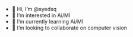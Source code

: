 - 👋 Hi, I’m @syedsq
- 👀 I’m interested in Ai/Ml
- 🌱 I’m currently learning Ai/Ml
- 💞️ I’m looking to collaborate on computer vision

<!---
syedsq/syedsq is a ✨ special ✨ repository because its `README.md` (this file) appears on your GitHub profile.
You can click the Preview link to take a look at your changes.
--->
